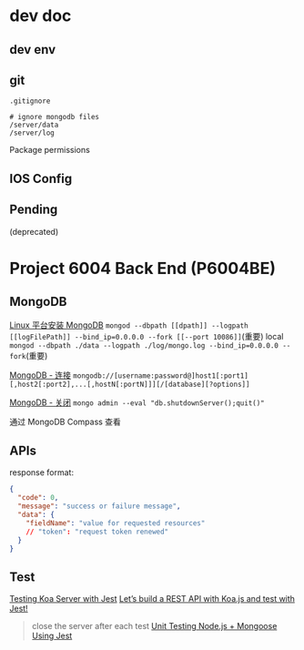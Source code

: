 # dev doc

## dev env

## git

`.gitignore`

```shell
# ignore mongodb files
/server/data
/server/log
```

Package permissions

## IOS Config

## Pending

(deprecated)

# Project 6004 Back End (P6004BE)

## MongoDB

[Linux 平台安装 MongoDB](https://www.runoob.com/mongodb/mongodb-linux-install.html)
`mongod --dbpath [[dpath]] --logpath [[logFilePath]] --bind_ip=0.0.0.0 --fork [[--port 10086]]`(重要)
local
`mongod --dbpath ./data --logpath ./log/mongo.log --bind_ip=0.0.0.0 --fork`(重要)

[MongoDB - 连接](https://www.runoob.com/mongodb/mongodb-connections.html)
`mongodb://[username:password@]host1[:port1][,host2[:port2],...[,hostN[:portN]]][/[database][?options]]`

[MongoDB - 关闭](https://stackoverflow.com/a/54119152/18748524)
`mongo admin --eval "db.shutdownServer();quit()"`


通过 MongoDB Compass 查看

## APIs

response format:

```json
{
  "code": 0,
  "message": "success or failure message",
  "data": {
    "fieldName": "value for requested resources"
    // "token": "request token renewed"
  }
}
```

## Test

[Testing Koa Server with Jest](https://medium.com/scrum-ai/4-testing-koa-server-with-jest-week-5-8e980cd30527)
[Let’s build a REST API with Koa.js and test with Jest!](https://codeburst.io/lets-build-a-rest-api-with-koa-js-and-test-with-jest-2634c14394d3)

> close the server after each test
> [Unit Testing Node.js + Mongoose Using Jest](https://javascript.plainenglish.io/unit-testing-node-js-mongoose-using-jest-106a39b8393d)

